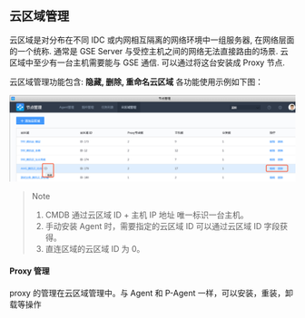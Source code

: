 ## 云区域管理

云区域是对分布在不同 IDC 或内网相互隔离的网络环境中一组服务器, 在网络层面的一个统称. 通常是 GSE Server 与受控主机之间的网络无法直接路由的场景. 云区域中至少有一台主机需要能与 GSE 通信. 可以通过将这台安装成 Proxy 节点.

云区域管理功能包含: **隐藏, 删除, 重命名云区域** 各功能使用示例如下图：

![644089](../assets/agent/image-20190915233644089.png)

> Note
>
>  1. CMDB 通过云区域 ID + 主机 IP 地址 唯一标识一台主机。
>  2. 手动安装 Agent 时，需要指定的云区域 ID 可以通过云区域 ID 字段获得。
>  3. 直连区域的云区域 ID 为 0。

#### Proxy 管理

proxy 的管理在云区域管理中。与 Agent 和 P-Agent 一样，可以安装，重装，卸载等操作